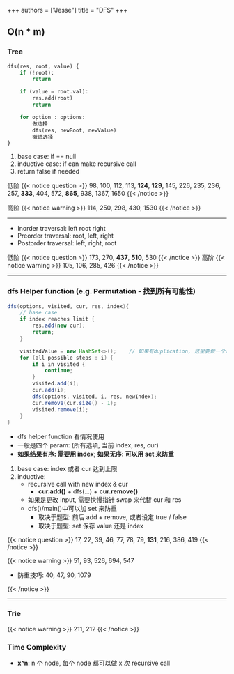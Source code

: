 +++
authors = ["Jesse"]
title = "DFS"
+++

## O(n \* m)

### Tree

```python
dfs(res, root, value) {
    if (!root):
        return

    if (value = root.val):
        res.add(root)
        return

    for option : options:
        做选择
        dfs(res, newRoot, newValue)
        撤销选择
}
```

1. base case: if == null
2. inductive case: if can make recursive call
3. return false if needed

低阶
{{< notice question >}}
98, 100, 112, 113, **124**, **129**, 145, 226, 235, 236, 257, **333**, 404, 572, **865**, 938, 1367, 1650
{{< /notice >}}

高阶
{{< notice warning >}}
114, 250, 298, 430, 1530
{{< /notice >}}

---

- Inorder traversal: left root right
- Preorder traversal: root, left, right
- Postorder traversal: left, right, root

低阶
{{< notice question >}}
173, 270, **437**, **510**, 530
{{< /notice >}}
高阶
{{< notice warning >}}
105, 106, 285, 426
{{< /notice >}}

---

### dfs Helper function (e.g. Permutation - 找到所有可能性)

```JAVA
dfs(options, visited, cur, res, index){
	// base case
	if index reaches limit {
		res.add(new cur);
		return;
	}

    visitedValue = new HashSet<>();    // 如果有duplication, 这里要做一个visitedValue Set防重, 不需要删除
	for (all possible steps : i) {
		if i in visited {
			continue;
		}
		visited.add(i);
		cur.add(i);
		dfs(options, visited, i, res, newIndex);
		cur.remove(cur.size() - 1);
		visited.remove(i);
	}
}
```

- dfs helper function 看情况使用
- 一般是四个 param: (所有选项, 当前 index, res, cur)
- **如果结果有序: 需要用 index; 如果无序: 可以用 set 来防重**

1. base case: index 或者 cur 达到上限
2. inductive:
   - recursive call with new index & cur
     - **cur.add()** + dfs(...) + **cur.remove()**
   - 如果是更改 input, 需要快慢指针 swap 来代替 cur 和 res
   - dfs()/main()中可以加 set 来防重
     - 取决于题型: 前后 add + remove, 或者设定 true / false
     - 取决于题型: set 保存 value 还是 index

{{< notice question >}}
17, 22, 39, 46, 77, 78, 79, **131**, 216, 386, 419
{{< /notice >}}

{{< notice warning >}}
51, 93, 526, 694, 547

- 防重技巧: 40, 47, 90, 1079

{{< /notice >}}

---

### Trie

{{< notice warning >}}
211, 212
{{< /notice >}}

### Time Complexity

- **x^n**: n 个 node, 每个 node 都可以做 x 次 recursive call
